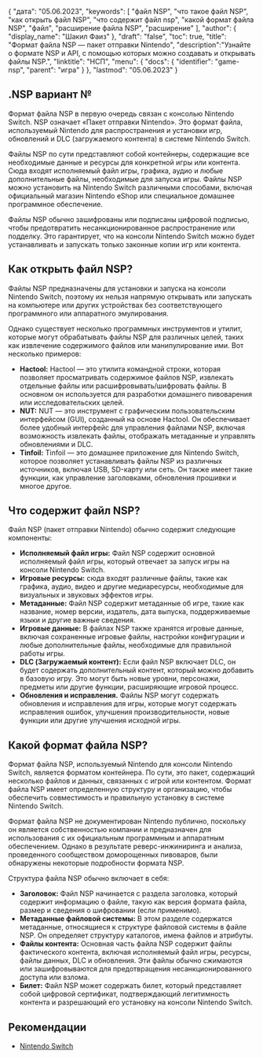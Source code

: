 {
"дата": "05.06.2023",
  "keywords": [
"файл NSP",
"что такое файл NSP",
"как открыть файл NSP",
"что содержит файл nsp",
"какой формат файла NSP",
"файл",
"расширение файла NSP",
"расширение"
],
  "author": {
"display_name": "Шакил Фаиз"
},
"draft": "false",
"toc": true,
"title": "Формат файла NSP — пакет отправки Nintendo",
  "description":"Узнайте о формате NSP и API, с помощью которых можно создавать и открывать файлы NSP.",
"linktitle": "НСП",
  "menu": {
    "docs": {
      "identifier": "game-nsp",
"parent": "игра"
}
},
"lastmod": "05.06.2023"
}

## .NSP вариант №

Формат файла NSP в первую очередь связан с консолью Nintendo Switch. NSP означает «Пакет отправки Nintendo». Это формат файла, используемый Nintendo для распространения и установки игр, обновлений и DLC (загружаемого контента) в системе Nintendo Switch.

Файлы NSP по сути представляют собой контейнеры, содержащие все необходимые данные и ресурсы для конкретной игры или контента. Сюда входят исполняемый файл игры, графика, аудио и любые дополнительные файлы, необходимые для запуска игры. Файлы NSP можно установить на Nintendo Switch различными способами, включая официальный магазин Nintendo eShop или специальное домашнее программное обеспечение.

Файлы NSP обычно зашифрованы или подписаны цифровой подписью, чтобы предотвратить несанкционированное распространение или подделку. Это гарантирует, что на консоли Nintendo Switch можно будет устанавливать и запускать только законные копии игр или контента.

## Как открыть файл NSP?

Файлы NSP предназначены для установки и запуска на консоли Nintendo Switch, поэтому их нельзя напрямую открывать или запускать на компьютере или других устройствах без соответствующего программного или аппаратного эмулирования.

Однако существует несколько программных инструментов и утилит, которые могут обрабатывать файлы NSP для различных целей, таких как извлечение содержимого файлов или манипулирование ими. Вот несколько примеров:

- **Hactool:** Hactool — это утилита командной строки, которая позволяет просматривать содержимое файлов NSP, извлекать отдельные файлы или расшифровывать/шифровать файлы. В основном он используется для разработки домашнего пивоварения или исследовательских целей.
- **NUT:** NUT — это инструмент с графическим пользовательским интерфейсом (GUI), созданный на основе Hactool. Он обеспечивает более удобный интерфейс для управления файлами NSP, включая возможность извлекать файлы, отображать метаданные и управлять обновлениями и DLC.
- **Tinfoil:** Tinfoil — это домашнее приложение для Nintendo Switch, которое позволяет устанавливать файлы NSP из различных источников, включая USB, SD-карту или сеть. Он также имеет такие функции, как управление заголовками, обновления прошивки и многое другое.

## Что содержит файл NSP?

Файл NSP (пакет отправки Nintendo) обычно содержит следующие компоненты:

- **Исполняемый файл игры:** Файл NSP содержит основной исполняемый файл игры, который отвечает за запуск игры на консоли Nintendo Switch.
- **Игровые ресурсы:** сюда входят различные файлы, такие как графика, аудио, видео и другие медиаресурсы, необходимые для визуальных и звуковых эффектов игры.
- **Метаданные:** Файл NSP содержит метаданные об игре, такие как название, номер версии, издатель, дата выпуска, поддерживаемые языки и другие важные сведения.
- **Игровые данные:** В файлах NSP также хранятся игровые данные, включая сохраненные игровые файлы, настройки конфигурации и любые дополнительные файлы, необходимые для правильной работы игры.
- **DLC (Загружаемый контент):** Если файл NSP включает DLC, он будет содержать дополнительный контент, который можно добавить в базовую игру. Это могут быть новые уровни, персонажи, предметы или другие функции, расширяющие игровой процесс.
- **Обновления и исправления.** Файлы NSP могут содержать обновления и исправления для игры, которые могут содержать исправления ошибок, улучшения производительности, новые функции или другие улучшения исходной игры.

## Какой формат файла NSP?

Формат файла NSP, используемый Nintendo для консоли Nintendo Switch, является форматом контейнера. По сути, это пакет, содержащий несколько файлов и данных, связанных с игрой или контентом. Формат файла NSP имеет определенную структуру и организацию, чтобы обеспечить совместимость и правильную установку в системе Nintendo Switch.

Формат файла NSP не документирован Nintendo публично, поскольку он является собственностью компании и предназначен для использования с их официальным программным и аппаратным обеспечением. Однако в результате реверс-инжиниринга и анализа, проведенного сообществом доморощенных пивоваров, были обнаружены некоторые подробности формата NSP.

Структура файла NSP обычно включает в себя:

- **Заголовок:** Файл NSP начинается с раздела заголовка, который содержит информацию о файле, такую как версия формата файла, размер и сведения о шифровании (если применимо).
- **Метаданные файловой системы:** В этом разделе содержатся метаданные, относящиеся к структуре файловой системы в файле NSP. Он определяет структуру каталогов, имена файлов и атрибуты.
- **Файлы контента:** Основная часть файла NSP содержит файлы фактического контента, включая исполняемый файл игры, ресурсы, файлы данных, DLC и обновления. Эти файлы обычно сжимаются или зашифровываются для предотвращения несанкционированного доступа или взлома.
- **Билет:** Файл NSP может содержать билет, который представляет собой цифровой сертификат, подтверждающий легитимность контента и разрешающий его установку на консоли Nintendo Switch.

## Рекомендации
* [Nintendo Switch](https://en.wikipedia.org/wiki/Nintendo_Switch)

